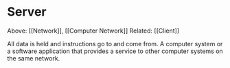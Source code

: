 # Server
Above: [[Network]], [[Computer Network]]
Related: [[Client]]

All data is held and instructions go to and come from.
A computer system or a software application that provides a service to other computer systems on the same network.